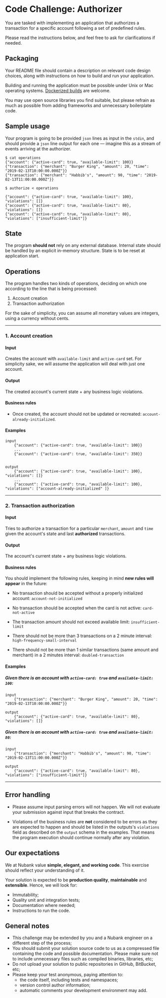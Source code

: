 
# Code Challenge: Authorizer

You are tasked with implementing an application that authorizes a transaction for a specific account following a set of
predefined rules.

Please read the instructions below, and feel free to ask for clarifications if needed.

## Packaging

Your README file should contain a description on relevant code design choices, along with instructions on how to build
and run your application.

Building and running the application must be possible under Unix or Mac operating systems. [Dockerized
builds](https://docs.docker.com/engine/reference/commandline/build/) are welcome.

You may use open source libraries you find suitable, but please refrain as much as possible from
adding frameworks and unnecessary boilerplate code.

## Sample usage

Your program is going to be provided `json` lines as input in the `stdin`, and should provide
a `json` line output for each one — imagine this as a stream of events arriving at the authorizer.


```
$ cat operations
{"account": {"active-card": true, "available-limit": 100}}
{"transaction": {"merchant": "Burger King", "amount": 20, "time": "2019-02-13T10:00:00.000Z"}}
{"transaction": {"merchant": "Habbib's", "amount": 90, "time": "2019-02-13T11:00:00.000Z"}}

$ authorize < operations

{"account": {"active-card": true, "available-limit": 100}, "violations": []}
{"account": {"active-card": true, "available-limit": 80}, "violations": []}
{"account": {"active-card": true, "available-limit": 80}, "violations": ["insufficient-limit"]}
```

## State

The program **should not** rely on any external database. Internal state should be handled by an explicit in-memory
structure. State is to be reset at application start.

## Operations

The program handles two kinds of operations, deciding on which one according to the line that is
being processed:

  1. Account creation
  1. Transaction authorization

For the sake of simplicity, you can assume all monetary values are integers, using a currency without cents.

---

### 1. Account creation

#### Input

Creates the account with `available-limit` and `active-card` set. For simplicity sake, we will assume
the application will deal with just one account.

#### Output

The created account's current state + any business logic violations.

#### Business rules

- Once created, the account should not be updated or recreated: `account-already-initialized`.

#### Examples

```
input
    {"account": {"active-card": true, "available-limit": 100}}
    ...
    {"account": {"active-card": true, "available-limit": 350}}


output
    {"account": {"active-card": true, "available-limit": 100}, "violations": []}
    ...
    {"account": {"active-card": true, "available-limit": 100}, "violations": ["account-already-initialized" ]}

```

---

### 2. Transaction authorization

#### Input

Tries to authorize a transaction for a particular `merchant`, `amount` and `time` given the account's state and last
**authorized** transactions.

#### Output

The account's current state + any business logic violations.

#### Business rules

You should implement the following rules, keeping in mind **new rules will appear** in the future:

- No transaction should be accepted without a properly initialized account: `account-not-initialized`

- No transaction should be accepted when the card is not active: `card-not-active`

- The transaction amount should not exceed available limit: `insufficient-limit`

- There should not be more than 3 transactions on a 2 minute interval: `high-frequency-small-interval`

- There should not be more than 1 similar transactions (same amount and merchant) in a 2 minutes interval:
  `doubled-transaction`

#### Examples
##### Given there is an account with `active-card: true` and `available-limit: 100`:

```
input
    {"transaction": {"merchant": "Burger King", "amount": 20, "time": "2019-02-13T10:00:00.000Z"}}

output
    {"account": {"active-card": true, "available-limit": 80}, "violations": []}
```


##### Given there is an account with `active-card: true` and `available-limit: 80`:

```
input
    {"transaction": {"merchant": "Habbib's", "amount": 90, "time": "2019-02-13T11:00:00.000Z"}}

output
    {"account": {"active-card": true, "available-limit": 80}, "violations": ["insufficient-limit"]}
```

---

## Error handling

- Please assume input parsing errors will not happen. We will not evaluate your submission against input that breaks the
  contract.

- Violations of the business rules are **not** considered to be errors as they are expected to happen and should be
  listed in the outputs's `violations` field as described on the `output` schema in the examples. That means the program
  execution should continue normally after any violation.

## Our expectations

We at Nubank value **simple, elegant, and working code**. This exercise should reflect your understanding of it.

Your solution is expected to be **production quality**, **maintainable** and **extensible**. Hence, we will look for:

- Immutability;
- Quality unit and integration tests;
- Documentation where needed;
- Instructions to run the code.

## General notes

- This challenge may be extended by you and a Nubank engineer on a different step of the process;
- You should submit your solution source code to us as a compressed file containing the code and possible documentation.
  Please make sure not to include unnecessary files such as compiled binaries, libraries, etc;
- Do not upload your solution to public repositories in GitHub, BitBucket, etc;
- Please keep your test anonymous, paying attention to:
    - the code itself, including tests and namespaces;
    - version control author information;
    - automatic comments your development environment may add.
